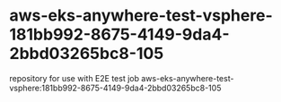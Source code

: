 # aws-eks-anywhere-test-vsphere-181bb992-8675-4149-9da4-2bbd03265bc8-105
repository for use with E2E test job aws-eks-anywhere-test-vsphere:181bb992-8675-4149-9da4-2bbd03265bc8-105
